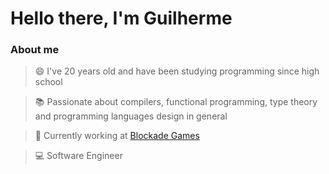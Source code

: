 # Hello there, I'm Guilherme

### About me

> 😄 I've 20 years old and have been studying programming since high school

> :books: Passionate about compilers, functional programming, type theory and programming languages design in general

> :construction_worker: Currently working at [Blockade Games](https://blockade.games/)

> :computer: Software Engineer
